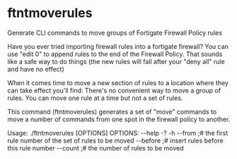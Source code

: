 # ftntmoverules
Generate CLI commands to move groups of Fortigate Firewall Policy rules

Have you ever tried importing firewall rules into a fortigate firewall?
You can use "edit 0" to append rules to the end of the Firewall Policy.
That sounds like a safe way to do things (the new rules will fall after your "deny all" rule and have no effect)

When it comes time to move a new section of rules to a location where they can take effect you'll find:
There's no convenient way to move a group of rules.
You can move one rule at a time but not a set of rules.

This command (ftntmoverules) generates a set of "move" commands to move a number of commands from one spot in the firewall policy to another.

  Usage:
  ./ftntmoverules [OPTIONS]
  OPTIONS:
  --help -? -h
  --from <rulenum> ;# the first rule number of the set of rules to be moved
  --before <rulenum> ;# insert rules before this rule number
  --count <numberofrules> ;# the number of rules to be moved
